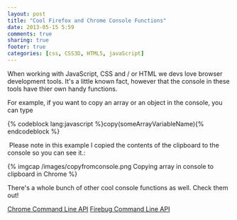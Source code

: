 ```yaml
---
layout: post
title: "Cool Firefox and Chrome Console Functions"
date: 2013-05-15 5:59
comments: true
sharing: true
footer: true
categories: [css, CSS3D, HTML5, javaScript]
---
```


When working with JavaScript, CSS and / or HTML we devs love browser development tools.
It's a little known fact, however that the console in these tools have thier own handy functions.

  <!-- more -->

For example, if you want to copy an array or an object in the console, you can type

{% codeblock lang:javascript %}copy(someArrayVariableName){% endcodeblock %}

  Please note in this example I copied the contents of the clipboard to the console so you can see it.:

  {% imgcap /images/copyfromconsole.png Copying array in console to clipboard in Chrome %}

There's a whole bunch of other cool console functions as well. Check them out!

[Chrome Command Line API](https://developers.google.com/chrome-developer-tools/docs/commandline-api)
[Firebug Command Line API](http://getfirebug.com/wiki/index.php/Command_Line_API)
